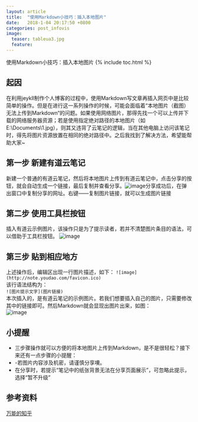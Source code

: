 ```yaml
---
layout: article
title:  "使用Markdown小技巧：插入本地图片"
date:   2018-1-04 20:17:50 +0800
categories: post_infovis
image:
  teaser: tableua3.jpg
  feature: 
---
```

使用Markdown小技巧：插入本地图片
{% include toc.html %}


## 起因
在利用jeykll制作个人博客的过程中，使用Markdown写文章再插入网页中是比较简单的操作。但是在进行这一系列操作的时候，可能会面临着“本地图片（截图）无法上传到Markdown“的问题。如果使用网络图片，那得先找一个可以上传并下载的网络服务器资源；若是使用指定绝对路径的本地图片（如E:\Documents\1.jpg），则其又违背了云笔记的逻辑，当在其他电脑上访问该笔记时，得先将图片资源放置在相同的绝对路径中。之后我找到了解决方法，希望能帮助大家~

## 第一步 新建有道云笔记
新建一个普通的有道云笔记，然后将本地图片上传到有道云笔记中，点击分享的按钮，就会自动生成一个链接，最后复制并查看分享。![image](https://note.youdao.com/yws/public/resource/12019ccf8991d56958475054e3435db1/xmlnote/29524BFB1E9642BC8630471273B1E2A4/1246)分享成功后，在弹出窗口中复制分享的网址。右键——复制图片链接，就可以生成图片链接
## 第二步 使用工具栏按钮
插入有道云示例图片，该操作只是为了提示读者，若并不清楚图片条目的语法，可以借助于工具栏按钮。
![image](https://note.youdao.com/yws/public/resource/12019ccf8991d56958475054e3435db1/xmlnote/CD29F57504114834A4C96C77790566CA/1299)

## 第三步 贴到相应地方
上述操作后，编辑区出现一行图片描述，如下：
```![image](http://note.youdao.com/favicon.ico)```</br>
该行语法结构为：</br>
```![图片提示文字](图片链接) ```
</br>本次插入的，是有道云笔记的示例图片。若我们想要插入自己的图片，只需要修改其中的链接即可。然后Markdown就会显现出图片出来，如图：
</br>![image](https://note.youdao.com/yws/public/resource/12019ccf8991d56958475054e3435db1/xmlnote/FD9449A4AD8C486A9C908D43C2364BBC/1304)

## 小提醒
- 三步骤操作就可以方便的将本地图片上传到Markdown，是不是很轻松？接下来还有一点步骤的小提醒：
- -若图片内容涉及机密，请谨慎分享噢。
- 在分享时，若提示“笔记中的纸张背景无法在分享页面展示”，可忽略此提示，选择“暂不升级”

## 参考资料
[万能的知乎](https://www.zhihu.com/)


